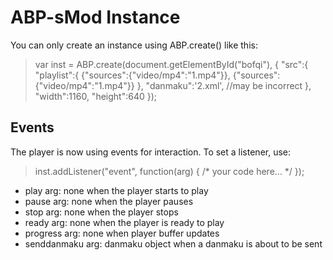 ABP-sMod Instance
==========================
You can only create an instance using ABP.create() like this:

>var inst = ABP.create(document.getElementById("bofqi"), {
>					"src":{
>						"playlist":{
>									{"sources":{"video/mp4":"1.mp4"}},
>									{"sources":{"video/mp4":"1.mp4"}}
>								},
>						"danmaku":'2.xml', //may be incorrect
>					},
>					"width":1160,
>					"height":640
>				});


Events
---
The player is now using events for interaction.
To set a listener, use:
>inst.addListener("event", function(arg) { /* your code here... */ });

- play
  arg: none
  when the player starts to play
- pause
  arg: none
  when the player pauses
- stop
  arg: none
  when the player stops
- ready
  arg: none
  when the player is ready to play
- progress
  arg: none
  when player buffer updates
- senddanmaku
  arg: danmaku object
  when a danmaku is about to be sent
